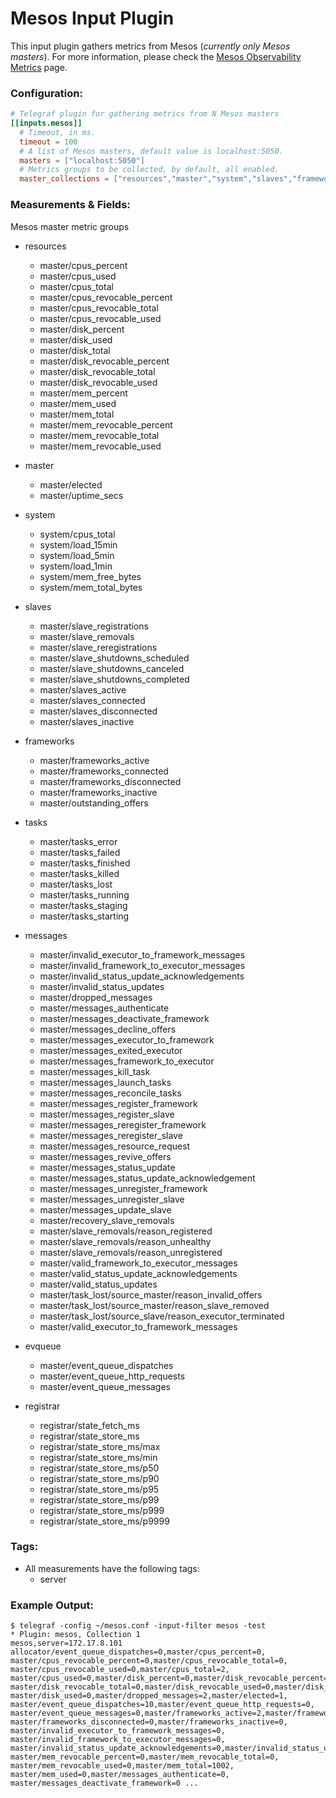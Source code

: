 # Mesos Input Plugin

This input plugin gathers metrics from Mesos (*currently only Mesos masters*).
For more information, please check the [Mesos Observability Metrics](http://mesos.apache.org/documentation/latest/monitoring/) page.

### Configuration:

```toml
# Telegraf plugin for gathering metrics from N Mesos masters
[[inputs.mesos]]
  # Timeout, in ms.
  timeout = 100
  # A list of Mesos masters, default value is localhost:5050.
  masters = ["localhost:5050"]
  # Metrics groups to be collected, by default, all enabled.
  master_collections = ["resources","master","system","slaves","frameworks","messages","evqueue","registrar"]
```

### Measurements & Fields:

Mesos master metric groups

- resources
    - master/cpus_percent
    - master/cpus_used
    - master/cpus_total
    - master/cpus_revocable_percent
    - master/cpus_revocable_total
    - master/cpus_revocable_used
    - master/disk_percent
    - master/disk_used
    - master/disk_total
    - master/disk_revocable_percent
    - master/disk_revocable_total
    - master/disk_revocable_used
    - master/mem_percent
    - master/mem_used
    - master/mem_total
    - master/mem_revocable_percent
    - master/mem_revocable_total
    - master/mem_revocable_used

- master
    - master/elected
    - master/uptime_secs

- system
    - system/cpus_total
    - system/load_15min
    - system/load_5min
    - system/load_1min
    - system/mem_free_bytes
    - system/mem_total_bytes

- slaves
    - master/slave_registrations
    - master/slave_removals
    - master/slave_reregistrations
    - master/slave_shutdowns_scheduled
    - master/slave_shutdowns_canceled
    - master/slave_shutdowns_completed
    - master/slaves_active
    - master/slaves_connected
    - master/slaves_disconnected
    - master/slaves_inactive

- frameworks
    - master/frameworks_active
    - master/frameworks_connected
    - master/frameworks_disconnected
    - master/frameworks_inactive
    - master/outstanding_offers

- tasks
    - master/tasks_error
    - master/tasks_failed
    - master/tasks_finished
    - master/tasks_killed
    - master/tasks_lost
    - master/tasks_running
    - master/tasks_staging
    - master/tasks_starting

- messages
    - master/invalid_executor_to_framework_messages
    - master/invalid_framework_to_executor_messages
    - master/invalid_status_update_acknowledgements
    - master/invalid_status_updates
    - master/dropped_messages
    - master/messages_authenticate
    - master/messages_deactivate_framework
    - master/messages_decline_offers
    - master/messages_executor_to_framework
    - master/messages_exited_executor
    - master/messages_framework_to_executor
    - master/messages_kill_task
    - master/messages_launch_tasks
    - master/messages_reconcile_tasks
    - master/messages_register_framework
    - master/messages_register_slave
    - master/messages_reregister_framework
    - master/messages_reregister_slave
    - master/messages_resource_request
    - master/messages_revive_offers
    - master/messages_status_update
    - master/messages_status_update_acknowledgement
    - master/messages_unregister_framework
    - master/messages_unregister_slave
    - master/messages_update_slave
    - master/recovery_slave_removals
    - master/slave_removals/reason_registered
    - master/slave_removals/reason_unhealthy
    - master/slave_removals/reason_unregistered
    - master/valid_framework_to_executor_messages
    - master/valid_status_update_acknowledgements
    - master/valid_status_updates
    - master/task_lost/source_master/reason_invalid_offers
    - master/task_lost/source_master/reason_slave_removed
    - master/task_lost/source_slave/reason_executor_terminated
    - master/valid_executor_to_framework_messages

- evqueue
    - master/event_queue_dispatches
    - master/event_queue_http_requests
    - master/event_queue_messages

- registrar
    - registrar/state_fetch_ms
    - registrar/state_store_ms
    - registrar/state_store_ms/max
    - registrar/state_store_ms/min
    - registrar/state_store_ms/p50
    - registrar/state_store_ms/p90
    - registrar/state_store_ms/p95
    - registrar/state_store_ms/p99
    - registrar/state_store_ms/p999
    - registrar/state_store_ms/p9999

### Tags:

- All measurements have the following tags:
    - server

### Example Output:

```
$ telegraf -config ~/mesos.conf -input-filter mesos -test
* Plugin: mesos, Collection 1
mesos,server=172.17.8.101 allocator/event_queue_dispatches=0,master/cpus_percent=0,
master/cpus_revocable_percent=0,master/cpus_revocable_total=0,
master/cpus_revocable_used=0,master/cpus_total=2,
master/cpus_used=0,master/disk_percent=0,master/disk_revocable_percent=0,
master/disk_revocable_total=0,master/disk_revocable_used=0,master/disk_total=10823,
master/disk_used=0,master/dropped_messages=2,master/elected=1,
master/event_queue_dispatches=10,master/event_queue_http_requests=0,
master/event_queue_messages=0,master/frameworks_active=2,master/frameworks_connected=2,
master/frameworks_disconnected=0,master/frameworks_inactive=0,
master/invalid_executor_to_framework_messages=0,
master/invalid_framework_to_executor_messages=0,
master/invalid_status_update_acknowledgements=0,master/invalid_status_updates=0,master/mem_percent=0,
master/mem_revocable_percent=0,master/mem_revocable_total=0,
master/mem_revocable_used=0,master/mem_total=1002,
master/mem_used=0,master/messages_authenticate=0,
master/messages_deactivate_framework=0 ...
```
